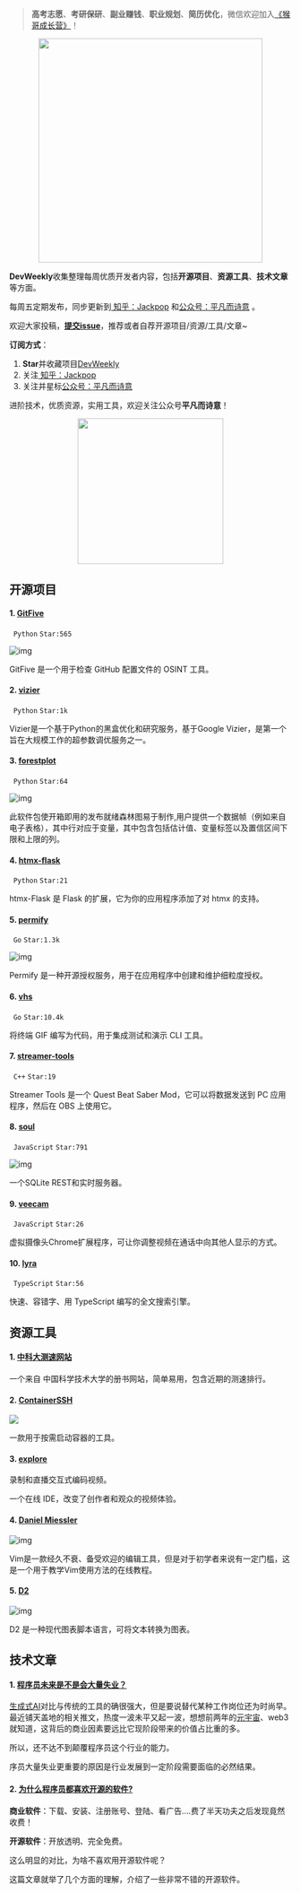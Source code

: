 > **高考志愿**、**考研保研**、**副业赚钱**、**职业规划**、**简历优化**，微信欢迎加入[《猴哥成长营》](https://www.yuque.com/jackpop/ulig5a/srnochggbsa2eltw?singleDoc#)！

<p align="center">
    <img src="https://s11.ax1x.com/2023/12/23/pi7qxU0.md.jpg" height="400"></img>
</p>

**DevWeekly**收集整理每周优质开发者内容，包括**开源项目**、**资源工具**、**技术文章**等方面。

每周五定期发布，同步更新到<a href="https://www.zhihu.com/people/sharetechlee/activities">
知乎：Jackpop</a> 和<a href="https://mp.weixin.qq.com/s/hTZAGgkiMS0XPZ9OHQxFJg" rel="nofollow">公众号：平凡而诗意</a> 。

欢迎大家投稿，**[提交issue](https://github.com/Jackpopc/DevWeekly/issues)**，推荐或者自荐开源项目/资源/工具/文章~

**订阅方式**：

1. **Star**并收藏项目[DevWeekly](https://github.com/Jackpopc/DevWeekly)
2. 关注<a href="https://www.zhihu.com/people/sharetechlee/activities">
   知乎：Jackpop</a>
3. 关注并星标<a href="https://mp.weixin.qq.com/s/hTZAGgkiMS0XPZ9OHQxFJg" rel="nofollow">公众号：平凡而诗意</a>  

进阶技术，优质资源，实用工具，欢迎关注公众号**平凡而诗意**！

<p align="center">
    <img src="https://s1.ax1x.com/2022/07/10/jsCAdH.jpg" width="260" height="260"></img>
</p>

## 开源项目

#### 1. [GitFive](https://github.com/mxrch/GitFive)

` Python` `Star:565`

![img](https://picx.zhimg.com/80/v2-34813bfd03e86f2415b942e746281ff7_720w.png?source=d16d100b)

GitFive 是一个用于检查 GitHub 配置文件的 OSINT 工具。

#### 2. [vizier](https://github.com/google/vizier)

` Python` `Star:1k`

Vizier是一个基于Python的黑盒优化和研究服务，基于Google Vizier，是第一个旨在大规模工作的超参数调优服务之一。

#### 3. [forestplot](https://github.com/LSYS/forestplot)

` Python` `Star:64`

![img](https://picx.zhimg.com/80/v2-caa8f573268c907653188ba67a85ff5f_720w.png?source=d16d100b)

此软件包使开箱即用的发布就绪森林图易于制作,用户提供一个数据帧（例如来自电子表格），其中行对应于变量，其中包含包括估计值、变量标签以及置信区间下限和上限的列。

#### 4. [htmx-flask](https://github.com/sponsfreixes/htmx-flask)

` Python` `Star:21`

htmx-Flask 是 Flask 的扩展，它为你的应用程序添加了对 htmx 的支持。

#### 5. [permify](https://github.com/Permify/permify)

` Go` `Star:1.3k`

![img](https://picx.zhimg.com/80/v2-1f8e43ea9b0eec7835b069c5258dc267_720w.png?source=d16d100b)

Permify 是一种开源授权服务，用于在应用程序中创建和维护细粒度授权。

#### 6. [vhs](https://github.com/charmbracelet/vhs)

` Go` `Star:10.4k`

将终端 GIF 编写为代码，用于集成测试和演示 CLI 工具。

#### 7. [streamer-tools](https://github.com/EnderdracheLP/streamer-tools)

` C++` `Star:19`

Streamer Tools 是一个 Quest Beat Saber Mod，它可以将数据发送到 PC 应用程序，然后在 OBS 上使用它。

#### 8. [soul](https://github.com/thevahidal/soul)

` JavaScript` `Star:791`

![img](https://pica.zhimg.com/80/v2-c2b2c37bb79252693b45a1a067645495_720w.png?source=d16d100b)

一个SQLite REST和实时服务器。

#### 9. [veecam](https://github.com/Udokah/veecam)

` JavaScript` `Star:26`

虚拟摄像头Chrome扩展程序，可让你调整视频在通话中向其他人显示的方式。

#### 10. [lyra](https://github.com/nearform/lyra)

` TypeScript` `Star:56`

快速、容错字、用 TypeScript 编写的全文搜索引擎。

## 资源工具

#### 1. [中科大测速网站](https://test.ustc.edu.cn/)

一个来自 中国科学技术大学的册书网站，简单易用，包含近期的测速排行。

#### 2. [ContainerSSH](https://github.com/ContainerSSH/ContainerSSH)

![](https://containerssh.io/)

一款用于按需启动容器的工具。

#### 3. [explore](https://www.grape.codes/explore)

录制和直播交互式编码视频。

一个在线 IDE，改变了创作者和观众的视频体验。

#### 4. [Daniel Miessler](https://danielmiessler.com/study/vim/)

![img](https://pic1.zhimg.com/80/v2-f31c01f8521196b18616ae7f558e2a36_720w.png?source=d16d100b)

Vim是一款经久不衰、备受欢迎的编辑工具，但是对于初学者来说有一定门槛，这是一个用于教学Vim使用方法的在线教程。

#### 5. [D2](https://github.com/terrastruct/d2)

![img](https://picx.zhimg.com/80/v2-ebaae1de1c20833a4977fa6f4238c115_720w.png?source=d16d100b)

D2 是一种现代图表脚本语言，可将文本转换为图表。

## 技术文章

#### 1. [程序员未来是不是会大量失业？](https://dev.to/mariamarsh/8-best-c-ides-to-use-in-2023-4kf5)

[生成式AI](https://www.zhihu.com/search?q=生成式AI&search_source=Entity&hybrid_search_source=Entity&hybrid_search_extra={"sourceType"%3A"answer"%2C"sourceId"%3A2972241732})对比与传统的工具的确很强大，但是要说替代某种工作岗位还为时尚早。最近铺天盖地的相关推文，热度一波未平又起一波，想想前两年的[元宇宙](https://www.zhihu.com/search?q=元宇宙&search_source=Entity&hybrid_search_source=Entity&hybrid_search_extra={"sourceType"%3A"answer"%2C"sourceId"%3A2972241732})、web3就知道，这背后的商业因素要远比它现阶段带来的价值占比重的多。

所以，还不达不到颠覆程序员这个行业的能力。

序员大量失业更重要的原因是行业发展到一定阶段需要面临的必然结果。

#### 2. [为什么程序员都喜欢开源的软件? ](https://dev.to/dev_neil_a/vs-code-extensions-i-use-for-programming-and-writing-50h0)

**商业软件**：下载、安装、注册账号、登陆、看广告....费了半天功夫之后发现竟然收费！

**开源软件**：开放透明、完全免费。

这么明显的对比，为啥不喜欢用开源软件呢？

 这篇文章就举了几个方面的理解，介绍了一些非常不错的开源软件。

